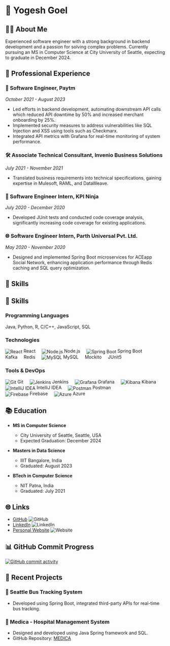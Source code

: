 # 👋 Yogesh Goel

## 🧑‍💻 About Me

Experienced software engineer with a strong background in backend development and a passion for solving complex problems. Currently pursuing an MS in Computer Science at City University of Seattle, expecting to graduate in December 2024.

## 🌟 Professional Experience

### 🚀 Software Engineer, Paytm
*October 2021 - August 2023*

- Led efforts in backend development, automating downstream API calls which reduced API downtime by 50% and increased merchant onboarding by 25%.
- Implemented security measures to address vulnerabilities like SQL Injection and XSS using tools such as Checkmarx.
- Integrated API metrics with Grafana for real-time monitoring of system performance.

### 🛠️ Associate Technical Consultant, Invenio Business Solutions
*July 2021 - November 2021*

- Translated business requirements into technical specifications, gaining expertise in Mulesoft, RAML, and DataWeave.
  
### 🔬 Software Engineer Intern, KPI Ninja
*July 2020 - December 2020*

- Developed JUnit tests and conducted code coverage analysis, significantly increasing code coverage for existing applications.

### 🌐 Software Engineer Intern, Parth Universal Pvt. Ltd.
*May 2020 - November 2020*

- Designed and implemented Spring Boot microservices for ACEapp Social Network, enhancing application performance through Redis caching and SQL query optimization.

## 🚀 Skills

## 🚀 Skills

### Programming Languages
Java, Python, R, C/C++, JavaScript, SQL

### Technologies
<div style="display: flex; flex-wrap: wrap;">
    <div style="margin-right: 20px;">
        <img src="https://img.icons8.com/ios-filled/50/000000/react-native.png" alt="React" style="vertical-align: middle;"/>
        React
    </div>
    <div style="margin-right: 20px;">
        <img src="https://img.icons8.com/color/50/000000/nodejs.png" alt="Node.js" style="vertical-align: middle;"/>
        Node.js
    </div>
    <div style="margin-right: 20px;">
        <img src="https://img.icons8.com/color/48/000000/spring-logo.png" alt="Spring Boot" style="vertical-align: middle;"/>
        Spring Boot
    </div>
    <div style="margin-right: 20px;">
        Kafka
    </div>
    <div style="margin-right: 20px;">
        Redis
    </div>
    <div style="margin-right: 20px;">
        <img src="https://img.icons8.com/ios-filled/50/000000/mysql-logo.png" alt="MySQL" style="vertical-align: middle;"/>
        MySQL
    </div>
    <div style="margin-right: 20px;">
        Mockito
    </div>
    <div style="margin-right: 20px;">
        JUnit5
    </div>
</div>

### Tools & DevOps
<div style="display: flex; flex-wrap: wrap;">
    <div style="margin-right: 20px;">
        <img src="https://img.icons8.com/color/48/000000/git.png" alt="Git" style="vertical-align: middle;"/>
        Git
    </div>
    <div style="margin-right: 20px;">
        <img src="https://img.icons8.com/color/48/000000/jenkins.png" alt="Jenkins" style="vertical-align: middle;"/>
        Jenkins
    </div>
    <div style="margin-right: 20px;">
        <img src="https://img.icons8.com/fluency/48/000000/grafana.png" alt="Grafana" style="vertical-align: middle;"/>
        Grafana
    </div>
    <div style="margin-right: 20px;">
        <img src="https://img.icons8.com/color/48/000000/kibana.png" alt="Kibana" style="vertical-align: middle;"/>
        Kibana
    </div>
    <div style="margin-right: 20px;">
        <img src="https://img.icons8.com/color/48/000000/intellij-idea.png" alt="IntelliJ IDEA" style="vertical-align: middle;"/>
        IntelliJ IDEA
    </div>
    <div style="margin-right: 20px;">
        <img src="https://img.icons8.com/dusk/48/000000/postman-api.png" alt="Postman" style="vertical-align: middle;"/>
        Postman
    </div>
    <div style="margin-right: 20px;">
        <img src="https://img.icons8.com/color/48/000000/firebase.png" alt="Firebase" style="vertical-align: middle;"/>
        Firebase
    </div>
    <div style="margin-right: 20px;">
        <img src="https://img.icons8.com/color/48/000000/azure-1.png" alt="Azure" style="vertical-align: middle;"/>
        Azure
    </div>
</div>


## 📚 Education

- **MS in Computer Science**
  - City University of Seattle, Seattle, USA
  - Expected Graduation: December 2024

- **Masters in Data Science**
  - IIIT Bangalore, India
  - Graduated: August 2023

- **BTech in Computer Science**
  - NIT Patna, India
  - Graduated: July 2021

## 🌐 Links

- [GitHub](https://github.com/yogesh2699) ![GitHub](https://img.icons8.com/material-outlined/24/000000/github.png)
- [LinkedIn](https://www.linkedin.com/in/yogesh-goel/) ![LinkedIn](https://img.icons8.com/material-rounded/24/000000/linkedin.png)
- [Personal Website](https://yogesh-goel.netlify.app/) ![Website](https://img.icons8.com/material-sharp/24/000000/domain.png)

## 📊 GitHub Commit Progress

[![GitHub commit activity](https://img.shields.io/github/commit-activity/m/yogesh2699/yogesh2699?style=flat-square)](https://github.com/yogesh2699/yogesh2699)

## 🚀 Recent Projects

### 🚌 Seattle Bus Tracking System

- Developed using Spring Boot, integrated third-party APIs for real-time bus tracking.

### 🏥 Medica - Hospital Management System

- Designed and developed using Java Spring framework and SQL.
- GitHub Repository: [MEDICA](https://github.com/yogesh2699/MEDICA)
